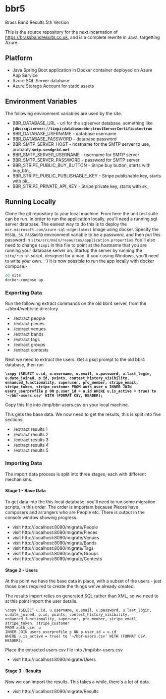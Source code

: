 # bbr5
Brass Band Results 5th Version

This is the source repository for the next incarnation of https://brassbandresults.co.uk, and is a complete rewrite in Java, targetting Azure.

## Platform
* Java Spring Boot application in Docker container deployed on Azure App Service
* Azure SQL Server database
* Azure Storage Account for static assets

## Environment Variables
The following environment variables are used by the site.
* BBR_DATABASE_URL - url for the sqlserver database, something like __`jdbc:sqlserver://timpi;database=bbr;trustServerCertificate=true`__
* BBR_DATABASE_USERNAME - database username
* BBR_DATABASE_PASSWORD - database password
* BBR_SMTP_SERVER_HOST - hostname for the SMTP server to use, probably __`smtp.sendgrid.net`__
* BBR_SMTP_SERVER_USERNAME - username for SMTP server
* BBR_SMTP_SERVER_PASSWORD - password for SMTP server
* BBR_STRIPE_PUBLIC_BUY_BUTTON - Stripe buy button, starts with buy_btn_
* BBR_STRIPE_PUBLIC_PUBLISHABLE_KEY - Stripe publishable key, starts with pk_
* BBR_STRIPE_PRIVATE_API_KEY - Stripe private key, starts with sk_

## Running Locally
Clone the git repository to your local machine.  From here the unit test suite can be run.
In order to run the application locally, you'll need a running sql server database.  The easiest way to do this is to deploy the `mcr.microsoft.com/azure-sql-edge:latest` image using docker.
Specify the `MSSQL_SA_PASSWORD` environment variable to be a password, and then put this password in `site/src/main/resources/application.properties`
You'll also need to change `timpi` in this file to point at the hostname that you are running your database server on.
Startup the server by running the `site/run.sh` script, designed for a mac.  If you'r using Windows, you'll need to write your own. :-)
It is now possible to run the app locally with docker compose:-
```bash
cd site
docker-compose up
```

### Exporting Data
Run the following extract commands on the old bbr4 server, from the ~/bbr4/web/site directory
* ./extract people
* ./extract pieces
* ./extract venues
* ./extract bands
* ./extract tags
* ./extract groups
* ./extract contests

Next we need to extract the users.
Get a psql prompt to the old bbr4 database, then run

__`\copy
(SELECT u.id, u.username, u.email, u.password, u.last_login, u.date_joined, p.id, points, contest_history_visibility, enhanced_functionality, superuser, pro_member, stripe_email, stripe_token, stripe_customer
FROM auth_user u
INNER JOIN users_userprofile p ON p.user_id = u.id
WHERE u.is_active = true) to '~/bbr-users.csv' WITH (FORMAT CSV, HEADER);`__

Copy this file into /tmp/bbr-users.csv on your local machine.

This gets the base data.  We now need to get the results, this is split into five sections:

* ./extract results 1
* ./extract results 2
* ./extract results 3
* ./extract results 4
* ./extract results 5

### Importing Data
The import data process is split into three stages, each with different mechanisms.

#### Stage 1 - Base Data
To get data into the this local database, you'll need to run some migration scripts, in this order.  The order is important because Pieces have composers and arrangers who are People etc.  There is output in the console window showing progress.  
* visit http://localhost:8080/migrate/People
* visit http://localhost:8080/migrate/Pieces
* visit http://localhost:8080/migrate/Venues
* visit http://localhost:8080/migrate/Bands
* visit http://localhost:8080/migrate/Tags
* visit http://localhost:8080/migrate/Groups
* visit http://localhost:8080/migrate/Contests

#### Stage 2 - Users
At this point we have the base data in place, with a subset of the users - just those ones required to create the things we've already created.  

The results import relies on generated SQL rather than XML, so we need to at this point import the user details.

    \copy (SELECT u.id, u.username, u.email, u.password, u.last_login, u.date_joined, p.id, points, contest_history_visibility, enhanced_functionality, superuser, pro_member, stripe_email,  stripe_token, stripe_customer
    FROM auth_user u
    INNER JOIN users_userprofile p ON p.user_id = u.id
    WHERE u.is_active = true) to ‘~/bbr-users.csv’ WITH (FORMAT CSV, HEADER);

Place the extracted users csv file into /tmp/bbr-users.csv

* visit http://localhost:8080/migrate/Users

#### Stage 3 - Results
Now we can import the results.  This takes a while, there's a lot of data.
* visit http://localhost:8080/migrate/Results